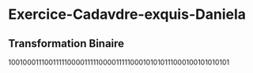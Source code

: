 # Exercice-Cadavdre-exquis-Daniela

## Transformation Binaire

10010001110011111000011111000011111000101010111000100101010101
